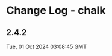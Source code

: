 # Change Log - chalk

<!-- This log was last generated on Tue, 01 Oct 2024 03:08:45 GMT and should not be manually modified. -->

<!-- Start content -->

## 2.4.2

Tue, 01 Oct 2024 03:08:45 GMT
